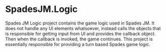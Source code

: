 # SpadesJM.Logic
Spades JM Logic project contains the game logic used in Spades JM.
It does not handle any UI elements whatsoever, instead calls the objects that is responsible for getting input from UI and provides the callback object. Then when the callback is invoked, the game continues. This project is essentially responsible for providing a turn based Spades game logic.
